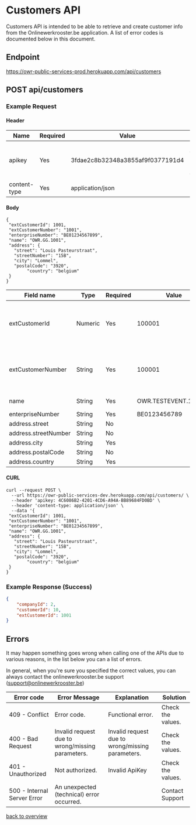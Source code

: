 # Customers API

Customers API is intended to be able to retrieve and create customer info from the Onlinewerkrooster.be application.  A list of error codes is documented below in this document.

## Endpoint

https://owr-public-services-prod.herokuapp.com/api/customers

## POST api/customers

### Example Request

#### Header

| Name         | Required | Value                                | Remarks                                                      |
| ------------ | -------- | ------------------------------------ | ------------------------------------------------------------ |
| apikey       | Yes      | 3fdae2c8b32348a3855af9f0377191d4     | Unique ID to identify the requester (provided by onlinewerkrooster.be team) |
| content-type | Yes      | application/json                     | JSON data                                                    |

#### Body

```
{
 "extCustomerId": 1001,
 "extCustomerNumber": "1001",
 "enterpriseNumber": "BE01234567899",
 "name": "OWR.GG.1001",
 "address": {
   "street": "Louis Pasteurstraat",
   "streetNumber": "15B",
   "city": "Lommel",
   "postalCode": "3920",
        "country": "belgium"
 }
}
```

| Field name           | Type    | Required | Value                | Remarks                                                      |
| -------------------- | ------- | -------- | -------------------- | ------------------------------------------------------------ |
| extCustomerId        | Numeric | Yes      | 100001               | Numeric (unique) identifier of customer in the 3rd party system. |
| extCustomerNumber    | String  | Yes      | 100001               | Alphanumeric (unique) identifier of customer in the 3rd party system. |
| name                 | String  | Yes      | OWR.TESTEVENT.100001 | Name of customer                                             |
| enterpriseNumber     | String  | Yes      | BE0123456789         | VAT Number                                                   |
| address.street       | String  | No       |                      |                                                              |
| address.streetNumber | String  | No       |                      |                                                              |
| address.city         | String  | Yes      |                      |                                                              |
| address.postalCode   | String  | No       |                      |                                                              |
| address.country      | String  | Yes      |                      |                                                              |

#### CURL

```
curl --request POST \
  --url https://owr-public-services-dev.herokuapp.com/api/customers/ \
  --header 'apikey: 4C6086B2-4201-4CD6-A94A-BB89684FD0BD' \
  --header 'content-type: application/json' \
  --data '{
 "extCustomerId": 1001,
 "extCustomerNumber": "1001",
 "enterpriseNumber": "BE01234567899",
 "name": "OWR.GG.1001",
 "address": {
   "street": "Louis Pasteurstraat",
   "streetNumber": "15B",
   "city": "Lommel",
   "postalCode": "3920",
        "country": "belgium"
 }
}	
```

### Example Response (Success)

```json
{
	"companyId": 2,
	"customerId": 10,
	"extCustomerId": 1001
}
```


## Errors

It may happen something goes wrong when calling one of the APIs due to various reasons, in the list below you can a list of errors.

In general, when you're sure you specified the correct values, you can always contact the onlinewerkrooster.be support (support@onlinewerkrooster.be)

| Error code                  | Error Message                                    | Explanation                                      | Solution          |
| --------------------------- | ------------------------------------------------ | ------------------------------------------------ | ----------------- |
| 409 - Conflict              | Error code.                                      | Functional error.                                | Check the values. |
| 400 - Bad Request           | Invalid request due to wrong/missing parameters. | Invalid request due to wrong/missing parameters. | Check the values. |
| 401 - Unauthorized          | Not authorized.                                  | Invalid ApiKey                                   | Check the values. |
| 500 - Internal Server Error | An unexpected (technical) error occurred.        |                                                  | Contact Support   |

[back to overview](OnlineWerkroosterAPI.md)
